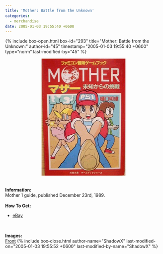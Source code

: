 ```yaml
---
title: 'Mother: Battle from the Unknown'
categories:
  - merchandise
date: 2005-01-03 19:55:40 +0600
---
```

{% include box-open.html box-id="293" title="Mother: Battle from the Unknown:" author-id="45" timestamp="2005-01-03 19:55:40 +0600" type="norm" last-modified-by="45" %}
	<center>
	<img src="/merchandise/images/mb_title.jpg" border="0" alt="Mother: Battle from the Unknown" />
	</center>
	<br /><br />
	<b>Information:</b>
	<br />
	Mother 1 guide, published December 23rd, 1989.
	<br /><br />
	<b>How To Get:</b>
	<br />
	<ul>
	<li><a href="http://www.ebay.com">eBay</a></li>
	</ul>
	<br /><br />
	<b>Images:</b>
	<br />
	<a href="/merchandise/images/motherbattle1.jpg">Front</a>
{% include box-close.html author-name="ShadowX" last-modified-on="2005-01-03 19:55:52 +0600" last-modified-by-name="ShadowX" %}
